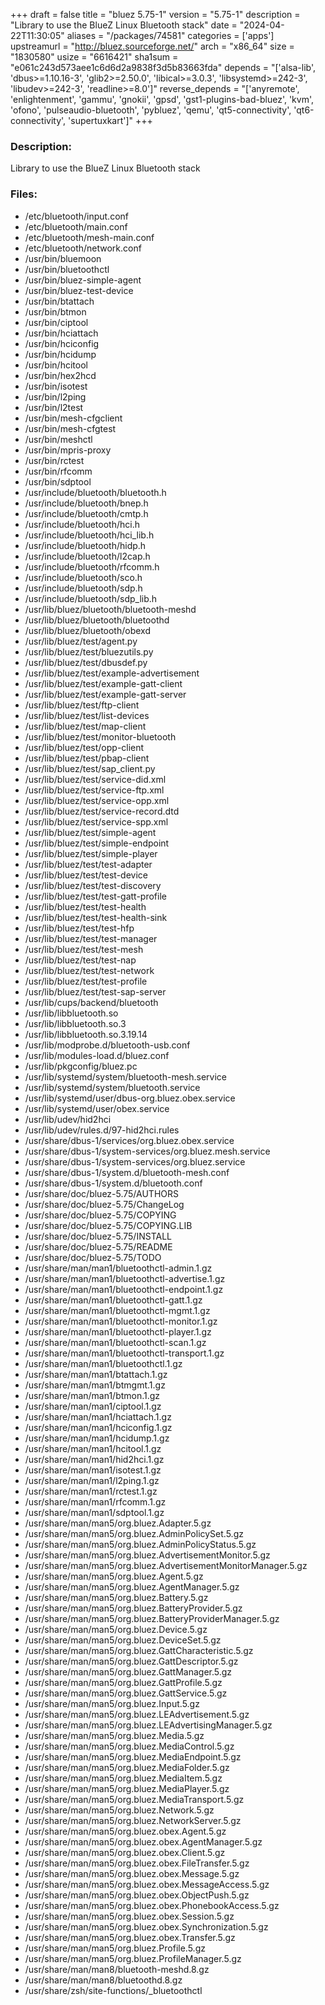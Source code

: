 +++
draft = false
title = "bluez 5.75-1"
version = "5.75-1"
description = "Library to use the BlueZ Linux Bluetooth stack"
date = "2024-04-22T11:30:05"
aliases = "/packages/74581"
categories = ['apps']
upstreamurl = "http://bluez.sourceforge.net/"
arch = "x86_64"
size = "1830580"
usize = "6616421"
sha1sum = "e061c243d573aee1c6d6d2a9838f3d5b83663fda"
depends = "['alsa-lib', 'dbus>=1.10.16-3', 'glib2>=2.50.0', 'libical>=3.0.3', 'libsystemd>=242-3', 'libudev>=242-3', 'readline>=8.0']"
reverse_depends = "['anyremote', 'enlightenment', 'gammu', 'gnokii', 'gpsd', 'gst1-plugins-bad-bluez', 'kvm', 'ofono', 'pulseaudio-bluetooth', 'pybluez', 'qemu', 'qt5-connectivity', 'qt6-connectivity', 'supertuxkart']"
+++
### Description: 
Library to use the BlueZ Linux Bluetooth stack

### Files: 
* /etc/bluetooth/input.conf
* /etc/bluetooth/main.conf
* /etc/bluetooth/mesh-main.conf
* /etc/bluetooth/network.conf
* /usr/bin/bluemoon
* /usr/bin/bluetoothctl
* /usr/bin/bluez-simple-agent
* /usr/bin/bluez-test-device
* /usr/bin/btattach
* /usr/bin/btmon
* /usr/bin/ciptool
* /usr/bin/hciattach
* /usr/bin/hciconfig
* /usr/bin/hcidump
* /usr/bin/hcitool
* /usr/bin/hex2hcd
* /usr/bin/isotest
* /usr/bin/l2ping
* /usr/bin/l2test
* /usr/bin/mesh-cfgclient
* /usr/bin/mesh-cfgtest
* /usr/bin/meshctl
* /usr/bin/mpris-proxy
* /usr/bin/rctest
* /usr/bin/rfcomm
* /usr/bin/sdptool
* /usr/include/bluetooth/bluetooth.h
* /usr/include/bluetooth/bnep.h
* /usr/include/bluetooth/cmtp.h
* /usr/include/bluetooth/hci.h
* /usr/include/bluetooth/hci_lib.h
* /usr/include/bluetooth/hidp.h
* /usr/include/bluetooth/l2cap.h
* /usr/include/bluetooth/rfcomm.h
* /usr/include/bluetooth/sco.h
* /usr/include/bluetooth/sdp.h
* /usr/include/bluetooth/sdp_lib.h
* /usr/lib/bluez/bluetooth/bluetooth-meshd
* /usr/lib/bluez/bluetooth/bluetoothd
* /usr/lib/bluez/bluetooth/obexd
* /usr/lib/bluez/test/agent.py
* /usr/lib/bluez/test/bluezutils.py
* /usr/lib/bluez/test/dbusdef.py
* /usr/lib/bluez/test/example-advertisement
* /usr/lib/bluez/test/example-gatt-client
* /usr/lib/bluez/test/example-gatt-server
* /usr/lib/bluez/test/ftp-client
* /usr/lib/bluez/test/list-devices
* /usr/lib/bluez/test/map-client
* /usr/lib/bluez/test/monitor-bluetooth
* /usr/lib/bluez/test/opp-client
* /usr/lib/bluez/test/pbap-client
* /usr/lib/bluez/test/sap_client.py
* /usr/lib/bluez/test/service-did.xml
* /usr/lib/bluez/test/service-ftp.xml
* /usr/lib/bluez/test/service-opp.xml
* /usr/lib/bluez/test/service-record.dtd
* /usr/lib/bluez/test/service-spp.xml
* /usr/lib/bluez/test/simple-agent
* /usr/lib/bluez/test/simple-endpoint
* /usr/lib/bluez/test/simple-player
* /usr/lib/bluez/test/test-adapter
* /usr/lib/bluez/test/test-device
* /usr/lib/bluez/test/test-discovery
* /usr/lib/bluez/test/test-gatt-profile
* /usr/lib/bluez/test/test-health
* /usr/lib/bluez/test/test-health-sink
* /usr/lib/bluez/test/test-hfp
* /usr/lib/bluez/test/test-manager
* /usr/lib/bluez/test/test-mesh
* /usr/lib/bluez/test/test-nap
* /usr/lib/bluez/test/test-network
* /usr/lib/bluez/test/test-profile
* /usr/lib/bluez/test/test-sap-server
* /usr/lib/cups/backend/bluetooth
* /usr/lib/libbluetooth.so
* /usr/lib/libbluetooth.so.3
* /usr/lib/libbluetooth.so.3.19.14
* /usr/lib/modprobe.d/bluetooth-usb.conf
* /usr/lib/modules-load.d/bluez.conf
* /usr/lib/pkgconfig/bluez.pc
* /usr/lib/systemd/system/bluetooth-mesh.service
* /usr/lib/systemd/system/bluetooth.service
* /usr/lib/systemd/user/dbus-org.bluez.obex.service
* /usr/lib/systemd/user/obex.service
* /usr/lib/udev/hid2hci
* /usr/lib/udev/rules.d/97-hid2hci.rules
* /usr/share/dbus-1/services/org.bluez.obex.service
* /usr/share/dbus-1/system-services/org.bluez.mesh.service
* /usr/share/dbus-1/system-services/org.bluez.service
* /usr/share/dbus-1/system.d/bluetooth-mesh.conf
* /usr/share/dbus-1/system.d/bluetooth.conf
* /usr/share/doc/bluez-5.75/AUTHORS
* /usr/share/doc/bluez-5.75/ChangeLog
* /usr/share/doc/bluez-5.75/COPYING
* /usr/share/doc/bluez-5.75/COPYING.LIB
* /usr/share/doc/bluez-5.75/INSTALL
* /usr/share/doc/bluez-5.75/README
* /usr/share/doc/bluez-5.75/TODO
* /usr/share/man/man1/bluetoothctl-admin.1.gz
* /usr/share/man/man1/bluetoothctl-advertise.1.gz
* /usr/share/man/man1/bluetoothctl-endpoint.1.gz
* /usr/share/man/man1/bluetoothctl-gatt.1.gz
* /usr/share/man/man1/bluetoothctl-mgmt.1.gz
* /usr/share/man/man1/bluetoothctl-monitor.1.gz
* /usr/share/man/man1/bluetoothctl-player.1.gz
* /usr/share/man/man1/bluetoothctl-scan.1.gz
* /usr/share/man/man1/bluetoothctl-transport.1.gz
* /usr/share/man/man1/bluetoothctl.1.gz
* /usr/share/man/man1/btattach.1.gz
* /usr/share/man/man1/btmgmt.1.gz
* /usr/share/man/man1/btmon.1.gz
* /usr/share/man/man1/ciptool.1.gz
* /usr/share/man/man1/hciattach.1.gz
* /usr/share/man/man1/hciconfig.1.gz
* /usr/share/man/man1/hcidump.1.gz
* /usr/share/man/man1/hcitool.1.gz
* /usr/share/man/man1/hid2hci.1.gz
* /usr/share/man/man1/isotest.1.gz
* /usr/share/man/man1/l2ping.1.gz
* /usr/share/man/man1/rctest.1.gz
* /usr/share/man/man1/rfcomm.1.gz
* /usr/share/man/man1/sdptool.1.gz
* /usr/share/man/man5/org.bluez.Adapter.5.gz
* /usr/share/man/man5/org.bluez.AdminPolicySet.5.gz
* /usr/share/man/man5/org.bluez.AdminPolicyStatus.5.gz
* /usr/share/man/man5/org.bluez.AdvertisementMonitor.5.gz
* /usr/share/man/man5/org.bluez.AdvertisementMonitorManager.5.gz
* /usr/share/man/man5/org.bluez.Agent.5.gz
* /usr/share/man/man5/org.bluez.AgentManager.5.gz
* /usr/share/man/man5/org.bluez.Battery.5.gz
* /usr/share/man/man5/org.bluez.BatteryProvider.5.gz
* /usr/share/man/man5/org.bluez.BatteryProviderManager.5.gz
* /usr/share/man/man5/org.bluez.Device.5.gz
* /usr/share/man/man5/org.bluez.DeviceSet.5.gz
* /usr/share/man/man5/org.bluez.GattCharacteristic.5.gz
* /usr/share/man/man5/org.bluez.GattDescriptor.5.gz
* /usr/share/man/man5/org.bluez.GattManager.5.gz
* /usr/share/man/man5/org.bluez.GattProfile.5.gz
* /usr/share/man/man5/org.bluez.GattService.5.gz
* /usr/share/man/man5/org.bluez.Input.5.gz
* /usr/share/man/man5/org.bluez.LEAdvertisement.5.gz
* /usr/share/man/man5/org.bluez.LEAdvertisingManager.5.gz
* /usr/share/man/man5/org.bluez.Media.5.gz
* /usr/share/man/man5/org.bluez.MediaControl.5.gz
* /usr/share/man/man5/org.bluez.MediaEndpoint.5.gz
* /usr/share/man/man5/org.bluez.MediaFolder.5.gz
* /usr/share/man/man5/org.bluez.MediaItem.5.gz
* /usr/share/man/man5/org.bluez.MediaPlayer.5.gz
* /usr/share/man/man5/org.bluez.MediaTransport.5.gz
* /usr/share/man/man5/org.bluez.Network.5.gz
* /usr/share/man/man5/org.bluez.NetworkServer.5.gz
* /usr/share/man/man5/org.bluez.obex.Agent.5.gz
* /usr/share/man/man5/org.bluez.obex.AgentManager.5.gz
* /usr/share/man/man5/org.bluez.obex.Client.5.gz
* /usr/share/man/man5/org.bluez.obex.FileTransfer.5.gz
* /usr/share/man/man5/org.bluez.obex.Message.5.gz
* /usr/share/man/man5/org.bluez.obex.MessageAccess.5.gz
* /usr/share/man/man5/org.bluez.obex.ObjectPush.5.gz
* /usr/share/man/man5/org.bluez.obex.PhonebookAccess.5.gz
* /usr/share/man/man5/org.bluez.obex.Session.5.gz
* /usr/share/man/man5/org.bluez.obex.Synchronization.5.gz
* /usr/share/man/man5/org.bluez.obex.Transfer.5.gz
* /usr/share/man/man5/org.bluez.Profile.5.gz
* /usr/share/man/man5/org.bluez.ProfileManager.5.gz
* /usr/share/man/man8/bluetooth-meshd.8.gz
* /usr/share/man/man8/bluetoothd.8.gz
* /usr/share/zsh/site-functions/_bluetoothctl

